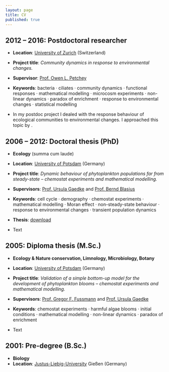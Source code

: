 ```yaml
---
layout: page
title: CV
published: true
---
```


## 2012 – 2016: Postdoctoral researcher
* **Location**: [University of Zurich](https://www.uzh.ch/en.html) (Switzerland)  
* **Project title**: _Community dynamics in response to environmental changes._  
* **Supervisor**: [Prof. Owen L. Petchey](http://www.ieu.uzh.ch/en/staff/member/petchey_owen.html)  
* **Keywords**: bacteria · ciliates · community dynamics · functional responses · mathematical modelling · microcosm experiments · non-linear dynamics · paradox of enrichment · response to environmental changes · statistical modelling  

* In my postdoc project I dealed with the response behaviour of ecological communities to environmental changes. I approached this topic by .  


## 2006 – 2012: Doctoral thesis (PhD)
* **Ecology** (summa cum laude)  
* **Location**: [University of Potsdam](http://www.uni-potsdam.de/) (Germany)  
* **Project title**: _Dynamic behaviour of phytoplankton populations far from steady-state – chemostat experiments and mathematical modelling._  
* **Supervisors**: [Prof. Ursula Gaedke](https://www.uni-potsdam.de/ibb-ecology/mitarbeiterinnen/prof-dr-ursula-gaedke.html) and [Prof. Bernd Blasius](https://www.icbm.de/mathematische-modellierung/)  
* **Keywords**: cell cycle · demography · chemostat experiments · mathematical modelling · Moran effect · non-steady-state behaviour · response to environmental changes · transient population dynamics  
* **Thesis**: [download](https://publishup.uni-potsdam.de/opus4-ubp/frontdoor/deliver/index/docId/5618/file/massie_diss.pdf)  

* Text  


## 2005: Diploma thesis (M.Sc.)
* **Ecology & Nature conservation, Limnology, Microbiology, Botany**   
* **Location**: [University of Potsdam](http://www.uni-potsdam.de/) (Germany)  
* **Project title**: _Validation of a simple bottom-up model for the development of phytoplankton blooms – chemostat experiments and mathematical modelling._   
* **Supervisors**: [Prof. Gregor F. Fussmann](https://www.mcgill.ca/cambam/people/ecology-and-evolutionary-biological-group/fussmann-gregor) and [Prof. Ursula Gaedke](https://www.uni-potsdam.de/ibb-ecology/mitarbeiterinnen/prof-dr-ursula-gaedke.html)  
* **Keywords**: chemostat experiments · harmful algae blooms · initial conditions · mathematical modelling · non-linear dynamics · paradox of enrichment  

* Text  


## 2001: Pre-degree (B.Sc.)
* **Biology**  
* **Location**: [Justus-Liebig-University](https://www.uni-giessen.de/index.html) Gießen (Germany)  
